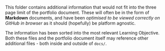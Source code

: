 This folder contains additional information that would not fit into the three page limit of the portfolio document. These will often be in the form of **Markdown** documents, and have been *optimised to be viewed correctly on GitHub in browser* as it should (hopefully) be platform agnostic.

The information has been sorted into the most relevant Learning Objective. Both these files and the portfolio document itself may reference other additional files - both inside and outside of `docs/`.